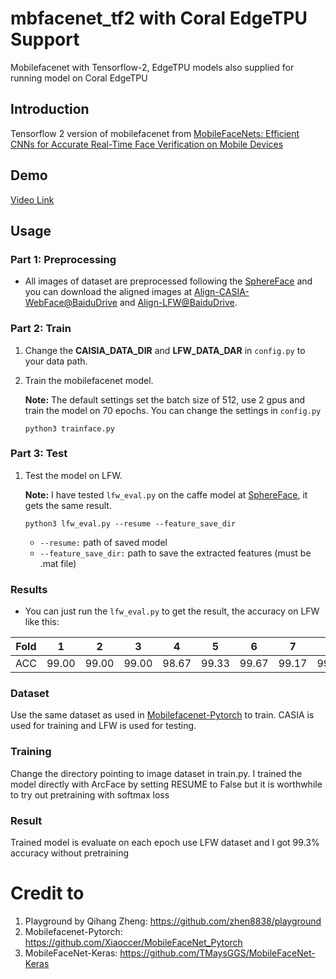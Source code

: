 # mbfacenet_tf2 with Coral EdgeTPU Support 

Mobilefacenet with Tensorflow-2, EdgeTPU models also supplied for running model on Coral EdgeTPU

## Introduction
Tensorflow 2 version of mobilefacenet from [MobileFaceNets: Efficient CNNs for Accurate Real-Time Face Verification on Mobile Devices](https://arxiv.org/abs/1804.07573)

## Demo
[Video Link](https://www.youtube.com/watch?v=o6G-xXyHyAM)

## Usage

### Part 1: Preprocessing

* All images of dataset are preprocessed following the [SphereFace](https://github.com/wy1iu/sphereface) and you can download the aligned images at [Align-CASIA-WebFace@BaiduDrive](https://pan.baidu.com/s/1k3Cel2wSHQxHO9NkNi3rkg) and [Align-LFW@BaiduDrive](https://pan.baidu.com/s/1r6BQxzlFza8FM8Z8C_OCBg).

### Part 2: Train

  1. Change the **CAISIA_DATA_DIR** and **LFW_DATA_DAR** in `config.py` to your data path.
  
  2. Train the mobilefacenet model. 
  
        **Note:** The default settings set the batch size of 512, use 2 gpus and train the model on 70 epochs. You can change the settings in `config.py`
      ```
      python3 trainface.py
      ```
      
### Part 3: Test

  1. Test the model on LFW.
    
      **Note:** I have tested `lfw_eval.py` on the caffe model at [SphereFace](https://github.com/wy1iu/sphereface), it gets the same result.
    
      ```
      python3 lfw_eval.py --resume --feature_save_dir
      ```
      * `--resume:` path of saved model
      * `--feature_save_dir:` path to save the extracted features (must be .mat file)

### Results

  * You can just run the `lfw_eval.py` to get the result, the accuracy on LFW like this:

  | Fold | 1 | 2 | 3 | 4 | 5 | 6 | 7 | 8 | 9 | 10 | AVE(ours) | Paper(112x96) |
  | ------ |------|------|------|------|------|------|------|------|------|------| ------ | ------ |
  | ACC | 99.00 | 99.00 | 99.00 | 98.67 | 99.33 | 99.67 | 99.17 | 99.50 | 100.00 | 99.67| **99.30** | 99.18 |


### Dataset
Use the same dataset as used in [Mobilefacenet-Pytorch](https://github.com/Xiaoccer/MobileFaceNet_Pytorch) to train. CASIA is used for training and LFW is used for testing.

### Training
Change the directory pointing to image dataset in train.py. I trained the model directly with ArcFace by setting RESUME to False but it is worthwhile to try out pretraining with softmax loss

### Result
Trained model is evaluate on each epoch use LFW dataset and I got 99.3% accuracy without pretraining

# Credit to
1. Playground by Qihang Zheng: https://github.com/zhen8838/playground
2. Mobilefacenet-Pytorch: https://github.com/Xiaoccer/MobileFaceNet_Pytorch
3. MobileFaceNet-Keras: https://github.com/TMaysGGS/MobileFaceNet-Keras
